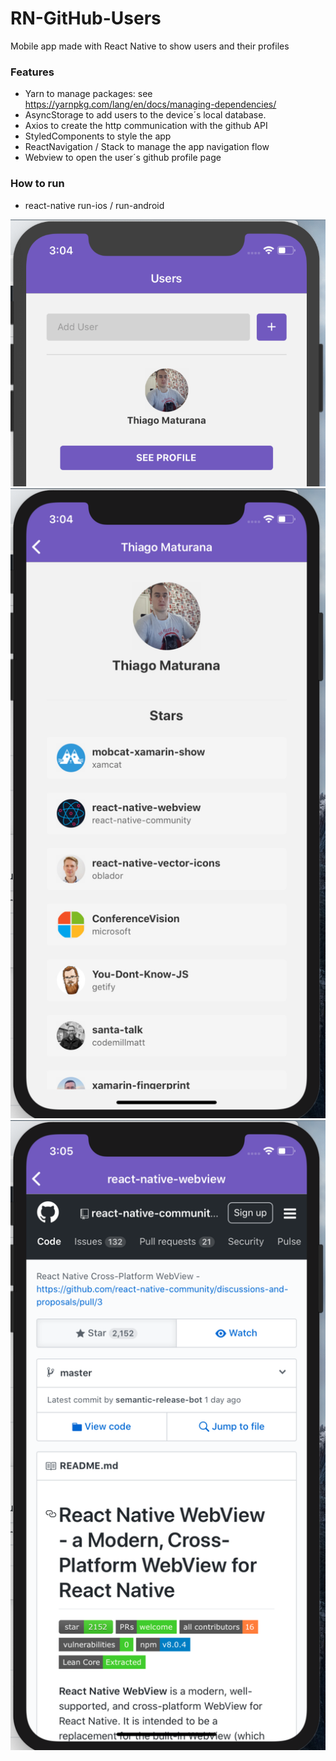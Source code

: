 # RN-GitHub-Users
Mobile app made with React Native to show users and their profiles

### Features
* Yarn to manage packages: see https://yarnpkg.com/lang/en/docs/managing-dependencies/
* AsyncStorage to add users to the device´s local database.
* Axios to create the http communication with the github API
* StyledComponents to style the app
* ReactNavigation / Stack to manage the app navigation flow
* Webview to open the user´s github profile page


### How to run
* react-native run-ios / run-android

![img 1](/prints/image1.png)
![img 1](/prints/image2.png)
![img 1](/prints/image3.png)
